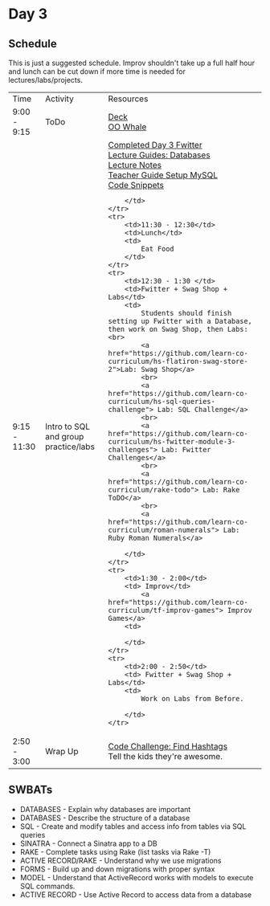 # Day 3

## Schedule

This is just a suggested schedule. Improv shouldn't take up a full half hour and lunch can be cut down if more time is needed for lectures/labs/projects.

<table>
    <tr>
        <td>Time</td>
        <td>Activity</td>
        <td>Resources</td>
    </tr>
    <tr>
        <td>9:00 - 9:15</td>
        <td>ToDo</td>
        <td>
            <a href="https://docs.google.com/presentation/d/1UjrHc_Ki_dvtPqWsWxncBCmWmXYqwv6zg1Zvdlnzfnc/edit?usp=sharing"> Deck </a>
            <br>
            <a href="https://github.com/learn-co-curriculum/oo-whale-of-a-time">OO Whale</a>
        </td>
    </tr>
    <tr>
        <td>9:15 - 11:30</td>
        <td>Intro to SQL and group practice/labs</td>
        <td>
            <a href="https://github.com/learn-co-curriculum/hs-advanced-software-engineering-fwitter-project/tree/day03-databases"> Completed Day 3 Fwitter</a>
            <br>
            <a href="lectures/Databases/LECTURE.md">Lecture Guides: Databases</a>
            <br>
            <a href="lectures/Databases">Lecture Notes</a>
            <br>
            <a href="https://github.com/learn-co-curriculum/hs-ruby2-teachers-guide-mysql-setup"> Teacher Guide Setup MySQL</a>
            <br>
            <a href="lectures/Databases/code_snippets.md">Code Snippets</a>
            
        </td>
    </tr>
    <tr>
        <td>11:30 - 12:30</td>
        <td>Lunch</td>
        <td>
            Eat Food
        </td>
    </tr>
    <tr>
        <td>12:30 - 1:30 </td>
        <td>Fwitter + Swag Shop + Labs</td>
        <td>
            Students should finish setting up Fwitter with a Database, then work on Swag Shop, then Labs:<br>
            <a href="https://github.com/learn-co-curriculum/hs-flatiron-swag-store-2">Lab: Swag Shop</a>
            <br>
            <a href="https://github.com/learn-co-curriculum/hs-sql-queries-challenge"> Lab: SQL Challenge</a>
            <br>
            <a href="https://github.com/learn-co-curriculum/hs-fwitter-module-3-challenges"> Lab: Fwitter Challenges</a>
            <br>
            <a href="https://github.com/learn-co-curriculum/rake-todo"> Lab: Rake ToDO</a>
            <br>
            <a href="https://github.com/learn-co-curriculum/roman-numerals"> Lab: Ruby Roman Numerals</a>

        </td>
    </tr>
    <tr>
        <td>1:30 - 2:00</td>
        <td> Improv</td>
            <a href="https://github.com/learn-co-curriculum/tf-improv-games"> Improv Games</a>
        <td>
        
        </td>
    </tr>
    <tr>
        <td>2:00 - 2:50</td>
        <td> Fwitter + Swag Shop + Labs</td>
        <td>
            Work on Labs from Before.

        </td>
    </tr>
   <tr>
        <td>2:50 - 3:00</td>
        <td>Wrap Up</td>
        <td>
            <a href="https://github.com/learn-co-curriculum/find-hashtags">Code Challenge: Find Hashtags</a>
            <br>
            Tell the kids they're awesome. 
        </td>
    </tr>
</table>

## SWBATs

+ DATABASES - Explain why databases are important 
+ DATABASES - Describe the structure of a database
+ SQL - Create and modify tables and access info from tables via SQL queries
+ SINATRA - Connect a Sinatra app to a DB
+ RAKE - Complete tasks using Rake (list tasks via Rake -T)
+ ACTIVE RECORD/RAKE - Understand why we use migrations
+ FORMS -  Build up and down migrations with proper syntax
+ MODEL - Understand that ActiveRecord works with models to execute SQL commands.
+ ACTIVE RECORD - Use Active Record to access data from a database
